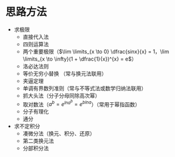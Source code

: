 # 思路方法

- 求极限
  - 直接代入法
  - 四则运算法
  - 两个重要极限（$\lim \limits_{x \to 0} \dfrac{sinx}{x} = 1，\lim \limits_{x \to \infty}(1 + \dfrac{1}{x})^{x} = e$）
  - 洛必达法则
  - 等价无穷小替换 （常与换元法联用）
  - 夹逼定理
  - 单调有界数列准则（常与不等式法或数学归纳法联用）
  - 抓大头法（分子分母同除高次幂）
  - 取对数法（$a^{b} = e^{lna^{b}} = e^{blna}$）（常用于幂指函数）
  - 分子有理化
  - 通分
- 求不定积分
  - 凑微分法（换元、积分、还原）
  - 第二类换元法
  - 分部积分法
